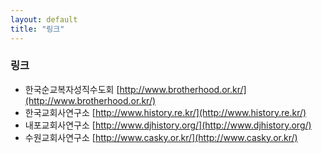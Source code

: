 ```yaml
---
layout: default
title: "링크"
---
```

<div class="py-2">
    <div class="container">
      <div class="row">
        <div class="text-center mx-auto">
          <h3 class="text-primary display-4">링크</h3>
        </div>
      </div>
    </div>
  </div>


- 한국순교복자성직수도회 [http://www.brotherhood.or.kr/](http://www.brotherhood.or.kr/)
- 한국교회사연구소 [http://www.history.re.kr/](http://www.history.re.kr/)
- 내포교회사연구소 [http://www.djhistory.org/](http://www.djhistory.org/)
- 수원교회사연구소 [http://www.casky.or.kr/](http://www.casky.or.kr/)
